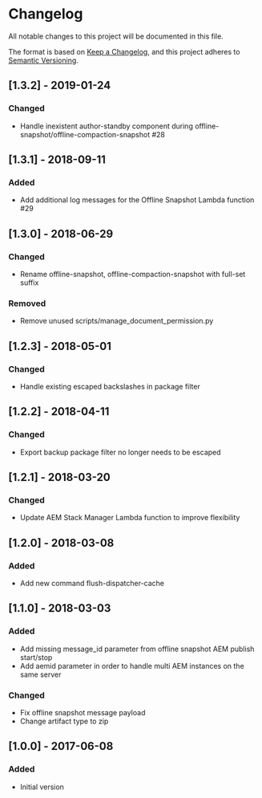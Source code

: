 # Changelog
All notable changes to this project will be documented in this file.

The format is based on [Keep a Changelog](https://keepachangelog.com/en/1.0.0/),
and this project adheres to [Semantic Versioning](https://semver.org/spec/v2.0.0.html).

## [1.3.2] - 2019-01-24

### Changed
- Handle inexistent author-standby component during offline-snapshot/offline-compaction-snapshot #28

## [1.3.1] - 2018-09-11

### Added
- Add additional log messages for the Offline Snapshot Lambda function #29

## [1.3.0] - 2018-06-29

### Changed
- Rename offline-snapshot, offline-compaction-snapshot with full-set suffix

### Removed
- Remove unused scripts/manage_document_permission.py

## [1.2.3] - 2018-05-01

### Changed
- Handle existing escaped backslashes in package filter

## [1.2.2] - 2018-04-11

### Changed
- Export backup package filter no longer needs to be escaped

## [1.2.1] - 2018-03-20

### Changed
- Update AEM Stack Manager Lambda function to improve flexibility

## [1.2.0] - 2018-03-08

### Added
- Add new command flush-dispatcher-cache

## [1.1.0] - 2018-03-03

### Added
- Add missing message_id parameter from offline snapshot AEM publish start/stop
- Add aemid parameter in order to handle multi AEM instances on the same server

### Changed
- Fix offline snapshot message payload
- Change artifact type to zip

## [1.0.0] - 2017-06-08

### Added
- Initial version
